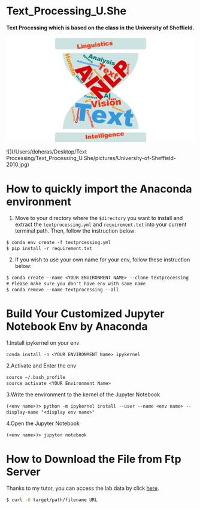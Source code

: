 Text_Processing_U.She
=========================
**Text Processing which is based on the class in the University of Sheffield.**

<img src="./pictures/NLP-wordcloud.png" alt="logo" style="zoom: 50%;" />

![](/Users/doheras/Desktop/Text Processing/Text_Processing_U.She/pictures/University-of-Sheffield-2010.jpg) 

# How to quickly import the Anaconda environment

1. Move to your directory where the `$directory` you want to install and extract the `textprocessing.yml` and `requirement.txt` into your current terminal path. Then, follow the instruction below: 
```shell
$ conda env create -f textprcessing.yml
$ pip install -r requirement.txt
```
2. If you wish to use your own name for your env, follow these instruction below:
```shell
$ conda create --name <YOUR ENVIRONMENT NAME> --clone textprocessing
# Please make sure you don't have env with same name
$ conda remove --name textprocessing --all
```


Build Your Customized Jupyter Notebook Env by Anaconda
=========================

1.Install ipykernel on your env

```shell
conda install -n <YOUR ENVIRONMENT Name> ipykernel
```
2.Activate and Enter the env

```shell
source ~/.bash_profile
source activate <YOUR Environment Name>
```
3.Write the environment to the kernel of the Jupyter Notebook

```shell
(<env name>)> python -m ipykernel install --user --name <env name> --display-name "<display env name>"
```
4.Open the Jupyter Notebook

```
(<env name>)> jupyter notebook
```

How to Download the File from Ftp Server
=========================
Thanks to my tutor, you can access the lab data by click [here](https://staffwww.dcs.shef.ac.uk/people/M.Hepple/campus_only/COM6115/python_intro/code_data/).

```sh
$ curl -O target/path/filename URL
```


